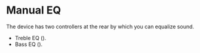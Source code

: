 # Manual EQ

The device has two controllers at the rear by which you can equalize sound.

* Treble EQ ().
* Bass EQ ().

